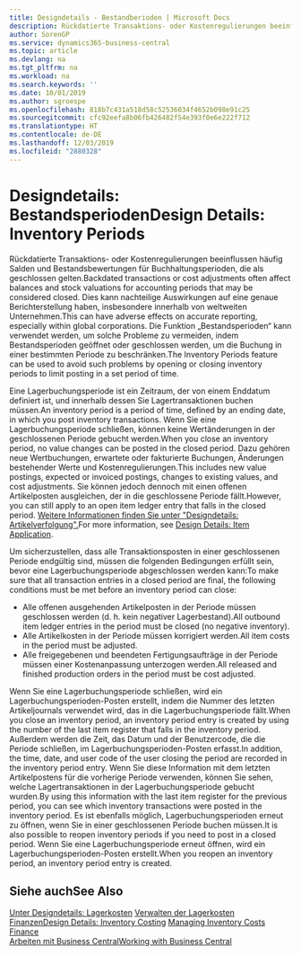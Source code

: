 ```yaml
---
title: Designdetails - Bestandberioden | Microsoft Docs
description: Rückdatierte Transaktions- oder Kostenregulierungen beeinflussen häufig Salden und Bestandsbewertungen für Buchhaltungsperioden, die als geschlossen gelten. Dies kann nachteilige Auswirkungen auf eine genaue Berichterstellung haben, insbesondere innerhalb von weltweiten Unternehmen. Die Funktion „Bestandsperioden“ kann verwendet werden, um solche Probleme zu vermeiden, indem Bestandsperioden geöffnet oder geschlossen werden, um die Buchung in einer bestimmten Periode zu beschränken.
author: SorenGP
ms.service: dynamics365-business-central
ms.topic: article
ms.devlang: na
ms.tgt_pltfrm: na
ms.workload: na
ms.search.keywords: ''
ms.date: 10/01/2019
ms.author: sgroespe
ms.openlocfilehash: 818b7c431a518d58c52536034f4652b098e91c25
ms.sourcegitcommit: cfc92eefa8b06fb426482f54e393f0e6e222f712
ms.translationtype: HT
ms.contentlocale: de-DE
ms.lasthandoff: 12/03/2019
ms.locfileid: "2880328"
---
```

# <a name="design-details-inventory-periods"></a><span data-ttu-id="042b2-105">Designdetails: Bestandsperioden</span><span class="sxs-lookup"><span data-stu-id="042b2-105">Design Details: Inventory Periods</span></span>
<span data-ttu-id="042b2-106">Rückdatierte Transaktions- oder Kostenregulierungen beeinflussen häufig Salden und Bestandsbewertungen für Buchhaltungsperioden, die als geschlossen gelten.</span><span class="sxs-lookup"><span data-stu-id="042b2-106">Backdated transactions or cost adjustments often affect balances and stock valuations for accounting periods that may be considered closed.</span></span> <span data-ttu-id="042b2-107">Dies kann nachteilige Auswirkungen auf eine genaue Berichterstellung haben, insbesondere innerhalb von weltweiten Unternehmen.</span><span class="sxs-lookup"><span data-stu-id="042b2-107">This can have adverse effects on accurate reporting, especially within global corporations.</span></span> <span data-ttu-id="042b2-108">Die Funktion „Bestandsperioden“ kann verwendet werden, um solche Probleme zu vermeiden, indem Bestandsperioden geöffnet oder geschlossen werden, um die Buchung in einer bestimmten Periode zu beschränken.</span><span class="sxs-lookup"><span data-stu-id="042b2-108">The Inventory Periods feature can be used to avoid such problems by opening or closing inventory periods to limit posting in a set period of time.</span></span>  

 <span data-ttu-id="042b2-109">Eine Lagerbuchungsperiode ist ein Zeitraum, der von einem Enddatum definiert ist, und innerhalb dessen Sie Lagertransaktionen buchen müssen.</span><span class="sxs-lookup"><span data-stu-id="042b2-109">An inventory period is a period of time, defined by an ending date, in which you post inventory transactions.</span></span> <span data-ttu-id="042b2-110">Wenn Sie eine Lagerbuchungsperiode schließen, können keine Wertänderungen in der geschlossenen Periode gebucht werden.</span><span class="sxs-lookup"><span data-stu-id="042b2-110">When you close an inventory period, no value changes can be posted in the closed period.</span></span> <span data-ttu-id="042b2-111">Dazu gehören neue Wertbuchungen, erwartete oder fakturierte Buchungen, Änderungen bestehender Werte und Kostenregulierungen.</span><span class="sxs-lookup"><span data-stu-id="042b2-111">This includes new value postings, expected or invoiced postings, changes to existing values, and cost adjustments.</span></span> <span data-ttu-id="042b2-112">Sie können jedoch dennoch mit einen offenen Artikelposten ausgleichen, der in die geschlossene Periode fällt.</span><span class="sxs-lookup"><span data-stu-id="042b2-112">However, you can still apply to an open item ledger entry that falls in the closed period.</span></span> <span data-ttu-id="042b2-113">[Weitere Informationen finden Sie unter "Designdetails: Artikelverfolgung".](design-details-item-application.md)</span><span class="sxs-lookup"><span data-stu-id="042b2-113">For more information, see [Design Details: Item Application](design-details-item-application.md).</span></span>  

 <span data-ttu-id="042b2-114">Um sicherzustellen, dass alle Transaktionsposten in einer geschlossenen Periode endgültig sind, müssen die folgenden Bedingungen erfüllt sein, bevor eine Lagerbuchungsperiode abgeschlossen werden kann:</span><span class="sxs-lookup"><span data-stu-id="042b2-114">To make sure that all transaction entries in a closed period are final, the following conditions must be met before an inventory period can close:</span></span>  

-   <span data-ttu-id="042b2-115">Alle offenen ausgehenden Artikelposten in der Periode müssen geschlossen werden (d. h. kein negativer Lagerbestand).</span><span class="sxs-lookup"><span data-stu-id="042b2-115">All outbound item ledger entries in the period must be closed (no negative inventory).</span></span>  
-   <span data-ttu-id="042b2-116">Alle Artikelkosten in der Periode müssen korrigiert werden.</span><span class="sxs-lookup"><span data-stu-id="042b2-116">All item costs in the period must be adjusted.</span></span>  
-   <span data-ttu-id="042b2-117">Alle freigegebenen und beendeten Fertigungsaufträge in der Periode müssen einer Kostenanpassung unterzogen werden.</span><span class="sxs-lookup"><span data-stu-id="042b2-117">All released and finished production orders in the period must be cost adjusted.</span></span>  

 <span data-ttu-id="042b2-118">Wenn Sie eine Lagerbuchungsperiode schließen, wird ein Lagerbuchungsperioden-Posten erstellt, indem die Nummer des letzten Artikeljournals verwendet wird, das in die Lagerbuchungsperiode fällt.</span><span class="sxs-lookup"><span data-stu-id="042b2-118">When you close an inventory period, an inventory period entry is created by using the number of the last item register that falls in the inventory period.</span></span> <span data-ttu-id="042b2-119">Außerdem werden die Zeit, das Datum und der Benutzercode, die die Periode schließen, im Lagerbuchungsperioden-Posten erfasst.</span><span class="sxs-lookup"><span data-stu-id="042b2-119">In addition, the time, date, and user code of the user closing the period are recorded in the inventory period entry.</span></span> <span data-ttu-id="042b2-120">Wenn Sie diese Information mit dem letzten Artikelpostens für die vorherige Periode verwenden, können Sie sehen, welche Lagertransaktionen in der Lagerbuchungsperiode gebucht wurden.</span><span class="sxs-lookup"><span data-stu-id="042b2-120">By using this information with the last item register for the previous period, you can see which inventory transactions were posted in the inventory period.</span></span> <span data-ttu-id="042b2-121">Es ist ebenfalls möglich, Lagerbuchungsperioden erneut zu öffnen, wenn Sie in einer geschlossenen Periode buchen müssen.</span><span class="sxs-lookup"><span data-stu-id="042b2-121">It is also possible to reopen inventory periods if you need to post in a closed period.</span></span> <span data-ttu-id="042b2-122">Wenn Sie eine Lagerbuchungsperiode erneut öffnen, wird ein Lagerbuchungsperioden-Posten erstellt.</span><span class="sxs-lookup"><span data-stu-id="042b2-122">When you reopen an inventory period, an inventory period entry is created.</span></span>  

## <a name="see-also"></a><span data-ttu-id="042b2-123">Siehe auch</span><span class="sxs-lookup"><span data-stu-id="042b2-123">See Also</span></span>  
 <span data-ttu-id="042b2-124">[Unter Designdetails: Lagerkosten](design-details-inventory-costing.md) [Verwalten der Lagerkosten](finance-manage-inventory-costs.md) [Finanzen](finance.md)</span><span class="sxs-lookup"><span data-stu-id="042b2-124">[Design Details: Inventory Costing](design-details-inventory-costing.md) [Managing Inventory Costs](finance-manage-inventory-costs.md) [Finance](finance.md)</span></span>  
 [<span data-ttu-id="042b2-125">Arbeiten mit  Business Central</span><span class="sxs-lookup"><span data-stu-id="042b2-125">Working with Business Central</span></span>](ui-work-product.md)
